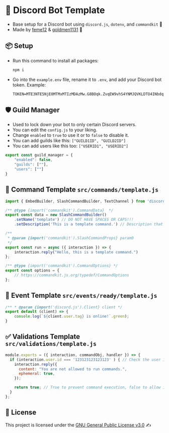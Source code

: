 # 🤖 Discord Bot Template

- Base setup for a Discord bot using `discord.js`, `dotenv`, and `commandkit` 🚀
- Made by [feme12](https://discord.com/users/696158716617031711) & [goldmen1131](https://discord.com/users/634140757812314114) 👥

## 📦 Setup

- Run this command to install all packages: 
  ```bash
  npm i
  ```
- Go into the `example.env` file, rename it to `.env`, and add your Discord bot token. 
  Example: 
  ```
  TOKEN=MTE3NTE5NjE0MTMxMTIzMDAzMw.G8BOqk.ZvqEW9vhS4YNMJQVKLDTO4INbdq87FJ3JRLzBY
  ```

## 🛡️ Guild Manager

- Used to lock down your bot to only certain Discord servers.
- You can edit the `config.js` to your liking.
- Change `enabled` to `true` to use it or to `false` to disable it.
- You can add guilds like this: `["GUILD1ID", "GUILD2ID"]`
- You can add users like this too: `["USERID1", "USERID2"]`

```js
export const guild_manager = {
    "enabled": false,
    "guilds": [""],
    "users": [""]
}
```

## 📜 Command Template `src/commands/template.js`

```js
import { EmbedBuilder, SlashCommandBuilder, TextChannel } from 'discord.js';

/** @type {import('commandkit').CommandData}  */
export const data = new SlashCommandBuilder()
    .setName('template') // DO NOT HAVE SPACES OR CAPS!!!
    .setDescription('This is a template command.') // Description that shows up.

/**
 * @param {import('commandkit').SlashCommandProps} param0 
 */
export const run = async ({ interaction }) => {
    interaction.reply("Hello, this is a template command.")
};

/** @type {import('commandkit').CommandOptions} */
export const options = {
    // https://commandkit.js.org/typedef/CommandOptions  
};
```

## 🎉 Event Template `src/events/ready/template.js`

```js
/** * @param {import('discord.js').Client} client */
export default (client) => {
    console.log(`${client.user.tag} is online!`.green);
}
```

## ✅ Validations Template `src/validations/template.js`

```js
module.exports = ({ interaction, commandObj, handler }) => {
  if (interaction.user.id === '123123123123123' ) { // Check the user id.
    interaction.reply({
      content: "You are not allowed to run commands.",
      ephemeral: true,
    });

    return true; // True to prevent command execution, false to allow it.
  }
};
```

## 📜 License

This project is licensed under the [GNU General Public License v3.0](https://www.gnu.org/licenses/gpl-3.0.html) ✍️